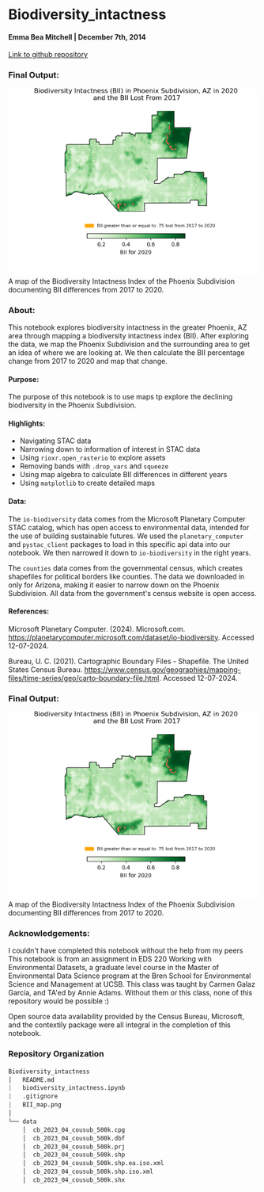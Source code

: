 # Biodiversity_intactness

#### Emma Bea Mitchell | December 7th, 2014

[Link to github repository](https://github.com/emmabeamitchell/Biodiversity_intactness)

### Final Output:

<img src="BII_map.png" alt="Biodiversity Intactness Index map of Phoenix">
A map of the Biodiversity Intactness Index of the Phoenix Subdivision documenting BII differences from 2017 to 2020. 

### About: 

This notebook explores biodiversity intactness in the greater Phoenix, AZ area through mapping a biodiversity intactness index (BII). After exploring the data, we map the Phoenix Subdivision and the surrounding area to get an idea of where we are looking at. We then calculate the BII percentage change from 2017 to 2020 and map that change. 

#### Purpose:

The purpose of this notebook is to use maps tp explore the declining biodiversity in the Phoenix Subdivision.

#### Highlights:

- Navigating STAC data
- Narrowing down to information of interest in STAC data
- Using `rioxr.open_rasterio` to explore assets
- Removing bands with `.drop_vars` and `squeeze`
- Using map algebra to calculate BII differences in different years
- Using `matplotlib` to create detailed maps

#### Data:

The `io-biodiversity` data comes from the Microsoft Planetary Computer STAC catalog, which has open access to environmental data, intended for the use of building sustainable futures. We used the `planetary_computer` and `pystac_client` packages to load in this specific api data into our notebook. We then narrowed it down to `io-biodiversity` in the right years. 

The `counties` data comes from the governmental census, which creates shapefiles for political borders like counties. The data we downloaded in only for Arizona, making it easier to narrow down on the Phoenix Subdivision. All data from the government's census website is open access. 

#### References: 

Microsoft Planetary Computer. (2024). Microsoft.com. https://planetarycomputer.microsoft.com/dataset/io-biodiversity. Accessed 12-07-2024. 

‌Bureau, U. C. (2021). Cartographic Boundary Files - Shapefile. The United States Census Bureau. https://www.census.gov/geographies/mapping-files/time-series/geo/carto-boundary-file.html. Accessed 12-07-2024.

### Final Output:

<img src="BII_map.png" alt="Biodiversity Intactness Index map of Phoenix">
A map of the Biodiversity Intactness Index of the Phoenix Subdivision documenting BII differences from 2017 to 2020. 

### Acknowledgements: 

I couldn't have completed this notebook without the help from my peers
This notebook is from an assignment in EDS 220 Working with Environmental Datasets, a graduate level course in the Master of Environmental Data Science program at the Bren School for Environmental Science and Management at UCSB. This class was taught by Carmen Galaz García, and TA'ed by Annie Adams. Without them or this class, none of this repository would be possible :) 

Open source data availability provided by the Census Bureau, Microsoft, and the contextily package were all integral in the completion of this notebook. 

### Repository Organization 

```python
Biodiversity_intactness
│   README.md
|   biodiversity_intactness.ipynb
|   .gitignore
|   BII_map.png
│
└── data 
    │  cb_2023_04_cousub_500k.cpg
    │  cb_2023_04_cousub_500k.dbf
    │  cb_2023_04_cousub_500k.prj
    │  cb_2023_04_cousub_500k.shp
    │  cb_2023_04_cousub_500k.shp.ea.iso.xml
    │  cb_2023_04_cousub_500k.shp.iso.xml
    │  cb_2023_04_cousub_500k.shx
       
```

      
    
